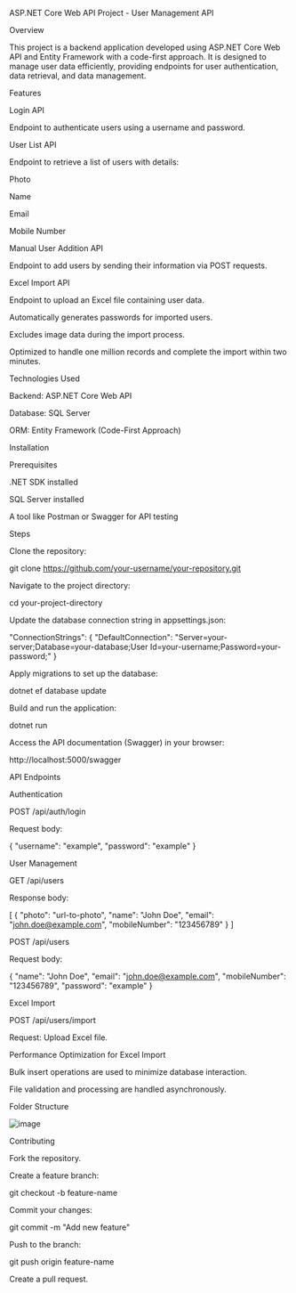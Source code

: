 ASP.NET Core Web API Project - User Management API

Overview

This project is a backend application developed using ASP.NET Core Web API and Entity Framework with a code-first approach. It is designed to manage user data efficiently, providing endpoints for user authentication, data retrieval, and data management.

Features

Login API

Endpoint to authenticate users using a username and password.

User List API

Endpoint to retrieve a list of users with details:

Photo

Name

Email

Mobile Number

Manual User Addition API

Endpoint to add users by sending their information via POST requests.

Excel Import API

Endpoint to upload an Excel file containing user data.

Automatically generates passwords for imported users.

Excludes image data during the import process.

Optimized to handle one million records and complete the import within two minutes.

Technologies Used

Backend: ASP.NET Core Web API

Database: SQL Server

ORM: Entity Framework (Code-First Approach)

Installation

Prerequisites

.NET SDK installed

SQL Server installed

A tool like Postman or Swagger for API testing

Steps

Clone the repository:

git clone https://github.com/your-username/your-repository.git

Navigate to the project directory:

cd your-project-directory

Update the database connection string in appsettings.json:

"ConnectionStrings": {
    "DefaultConnection": "Server=your-server;Database=your-database;User Id=your-username;Password=your-password;"
}

Apply migrations to set up the database:

dotnet ef database update

Build and run the application:

dotnet run

Access the API documentation (Swagger) in your browser:

http://localhost:5000/swagger

API Endpoints

Authentication

POST /api/auth/login

Request body:

{
    "username": "example",
    "password": "example"
}

User Management

GET /api/users

Response body:

[
    {
        "photo": "url-to-photo",
        "name": "John Doe",
        "email": "john.doe@example.com",
        "mobileNumber": "123456789"
    }
]

POST /api/users

Request body:

{
    "name": "John Doe",
    "email": "john.doe@example.com",
    "mobileNumber": "123456789",
    "password": "example"
}

Excel Import

POST /api/users/import

Request: Upload Excel file.

Performance Optimization for Excel Import

Bulk insert operations are used to minimize database interaction.

File validation and processing are handled asynchronously.

Folder Structure

![image](https://github.com/user-attachments/assets/12d9c0a4-c475-465f-b3a1-2600e59a78d2)

Contributing

Fork the repository.

Create a feature branch:

git checkout -b feature-name

Commit your changes:

git commit -m "Add new feature"

Push to the branch:

git push origin feature-name

Create a pull request.



